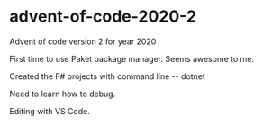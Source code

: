 # advent-of-code-2020-2
Advent of code version 2 for year 2020

First time to use Paket package manager. Seems awesome to me.

Created the F# projects with command line -- dotnet

Need to learn how to debug.

Editing with VS Code.
